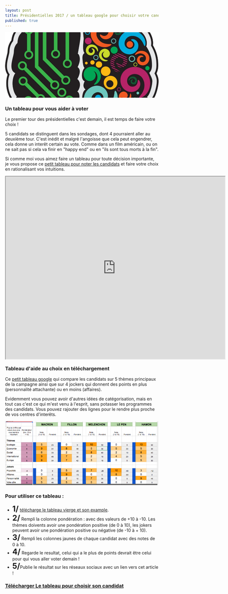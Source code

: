 ```yaml
---
layout: post
title: Présidentielles 2017 / un tableau google pour choisir votre candidat !
published: true
---
```


<img src="../images/voter-cerveau-droite.jpg" title="voter avec votre cerveau gauche">

### Un tableau pour vous aider à voter

Le premier tour des présidentielles c'est demain, il est temps de faire votre choix !

5 candidats se distinguent dans les sondages, dont 4 pourraient aller au deuxième tour. C'est inédit et malgré l'angoisse que cela peut engendrer, cela donne un interêt certain au vote. Comme dans un film américain, ou on ne sait pas si cela va finir en "happy end" ou en "ils sont tous morts à la fin".

Si comme moi vous aimez faire un tableau pour toute décision importante, je vous propose ce [petit tableau pour noter les candidats](https://docs.google.com/spreadsheets/d/1avymKG7vyfZQl8s51nZjbOAR0Z4nttZPxDtMkeXkqKo/edit#gid=1896097280) et faire votre choix en rationalisant vos intuitions.

<div style="width:720px; height: 600px;">
<iframe src="https://docs.google.com/spreadsheets/d/1avymKG7vyfZQl8s51nZjbOAR0Z4nttZPxDtMkeXkqKo/pubhtml?gid=1490805110&amp;single=true&amp;widget=true&amp;headers=false" style="display: block; width: 100%; height: 100%;"></iframe>
</div>

### Tableau d'aide au choix en téléchargement

Ce [petit tableau google](https://docs.google.com/spreadsheets/d/1avymKG7vyfZQl8s51nZjbOAR0Z4nttZPxDtMkeXkqKo/edit#gid=1896097280) qui compare les candidats sur 5 thèmes principaux de la campagne ainsi que sur 4 jockers qui donnent des points en plus (personnalité attachante) ou en moins (affaires).

Evidemment vous pouvez avoir d'autres idées de catégorisation, mais en tout cas c'est ce qui m'est venu à l'esprit, sans potasser les programmes des candidats. Vous pouvez rajouter des lignes pour le rendre plus proche de vos centres d'interêts.

<img src="../images/tableau-presi-detaillee.png" title="tableau de choix des candidats">

### Pour utiliser ce tableau :

* <strong style="font-size: 25px; font-weight: bold margin-top: 20px;">1/</strong> [télécharge le tableau vierge et son example](https://docs.google.com/spreadsheets/d/1avymKG7vyfZQl8s51nZjbOAR0Z4nttZPxDtMkeXkqKo/edit#gid=1896097280).
* <strong style="font-size: 25px; font-weight: bold margin-top: 20px;">2/</strong> Rempli la colonne pondération :
avec des valeurs de +10 à -10. Les thèmes doivents avoir une pondération positive (de 0 à 10), les jokers peuvent avoir une pondération positive ou négative (de -10 à + 10).
* <strong style="font-size: 25px; font-weight: bold margin-top: 20px;">3/</strong> Rempli les colonnes jaunes de chaque candidat avec des notes de 0 à 10.
* <strong style="font-size: 25px; font-weight: bold margin-top: 20px;">4/</strong> Regarde le resultat, celui qui a le plus de points devrait être celui pour qui vous aller voter demain !
* <strong style="font-size: 25px; font-weight: bold margin-top: 20px;">5/</strong>Publie le résultat sur les réseaux sociaux avec un lien vers cet article !



### [Télécharger Le tableau pour choisir son candidat](https://docs.google.com/spreadsheets/d/1avymKG7vyfZQl8s51nZjbOAR0Z4nttZPxDtMkeXkqKo/edit#gid=1896097280)
